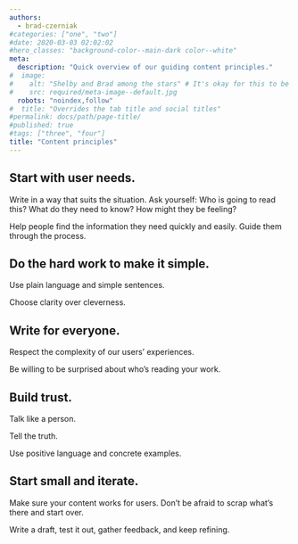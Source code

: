 ```yaml
---
authors:
  - brad-czerniak
#categories: ["one", "two"]
#date: 2020-03-03 02:02:02
#hero_classes: "background-color--main-dark color--white"
meta:
  description: "Quick overview of our guiding content principles."
#  image:
#    alt: "Shelby and Brad among the stars" # It's okay for this to be empty if the image is decorative
#    src: required/meta-image--default.jpg
  robots: "noindex,follow"
#  title: "Overrides the tab title and social titles"
#permalink: docs/path/page-title/
#published: true
#tags: ["three", "four"]
title: "Content principles"
---
```


## Start with user needs.

Write in a way that suits the situation. Ask yourself: Who is going to read this? What do they need to know? How might 
they be feeling?

Help people find the information they need quickly and easily. Guide them through the process.

## Do the hard work to make it simple.

Use plain language and simple sentences.

Choose clarity over cleverness.

## Write for everyone.

Respect the complexity of our users’ experiences.

Be willing to be surprised about who’s reading your work.

## Build trust.

Talk like a person.

Tell the truth.

Use positive language and concrete examples.

## Start small and iterate.

Make sure your content works for users. Don’t be afraid to scrap what’s there and start over.

Write a draft, test it out, gather feedback, and keep refining.